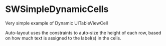 # SWSimpleDynamicCells

Very simple example of Dynamic UITableViewCell

Auto-layout uses the constraints to auto-size the height of each row, based on how much text is assigned to the label(s) in the cells.

